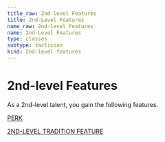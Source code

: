 ```yaml
---
title_raw: 2nd-level Features
title: 2nd-Level Features
name_raw: 2nd-level Features
name: 2nd-Level Features
type: classes
subtype: tactician
kind: 2nd-level features
---
```


# 2nd-level Features

As a 2nd-level talent, you gain the following features.

[PERK](./Perk.md)

[2ND-LEVEL TRADITION FEATURE](./2nd-Level%20Tradition%20Feature/2nd-Level%20Tradition%20Feature.md)
